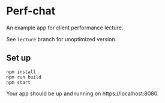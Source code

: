 Perf-chat
====

An example app for client performance lecture.

See `lecture` branch for unoptimized version.

Set up
----

```
npm install
npm run build
npm start
```

Your app should be up and running on https://localhost:8080.

